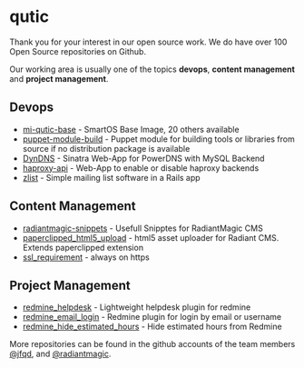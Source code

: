 # qutic

Thank you for your interest in our open source work. We do have over 100 Open Source repositories on Github.

Our working area is usually one of the topics **devops**, **content management** and **project management**.

## Devops

* [mi-qutic-base](https://github.com/jfqd/mi-qutic-base) - SmartOS Base Image, 20 others available
* [puppet-module-build](https://github.com/jfqd/puppet-module-build) - Puppet module for building tools or libraries from source if no distribution package is available
* [DynDNS](https://github.com/jfqd/dyndns) - Sinatra Web-App for PowerDNS with MySQL Backend
* [haproxy-api](https://github.com/jfqd/haproxy-api) - Web-App to enable or disable haproxy backends
* [zlist](https://github.com/jfqd/zlist) - Simple mailing list software in a Rails app

## Content Management

* [radiantmagic-snippets](https://github.com/radiantmagic/radiantmagic-snippets) - Usefull Snipptes for RadiantMagic CMS
* [paperclipped_html5_upload](https://github.com/jfqd/radiant-paperclipped_html5_upload-extension) - html5 asset uploader for Radiant CMS. Extends paperclipped extension
* [ssl_requirement](https://github.com/jfqd/radiant-ssl_requirement-extension) - always on https

## Project Management ##

* [redmine_helpdesk](https://github.com/jfqd/redmine_helpdesk) - Lightweight helpdesk plugin for redmine
* [redmine_email_login](https://github.com/jfqd/redmine_email_login) - Redmine plugin for login by email or username
* [redmine_hide_estimated_hours](https://github.com/jfqd/redmine_hide_estimated_hours) - Hide estimated hours from Redmine

More repositories can be found in the github accounts of the team members [@jfqd](https://github.com/jfqd), and [@radiantmagic](https://github.com/radiantmagic).
